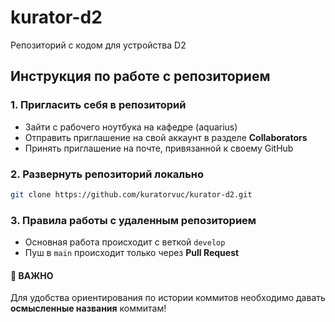 # kurator-d2

Репозиторий с кодом для устройства D2

## Инструкция по работе с репозиторием

### 1. Пригласить себя в репозиторий
- Зайти с рабочего ноутбука на кафедре (aquarius)
- Отправить приглашение на свой аккаунт в разделе **Collaborators**
- Принять приглашение на почте, привязанной к своему GitHub

### 2. Развернуть репозиторий локально
```bash
git clone https://github.com/kuratorvuc/kurator-d2.git
```
### 3. Правила работы с удаленным репозиторием

- Основная работа происходит с веткой `develop`  
- Пуш в `main` происходит только через **Pull Request**

#### 🔴 ВАЖНО  
Для удобства ориентирования по истории коммитов необходимо давать **осмысленные названия** коммитам!
